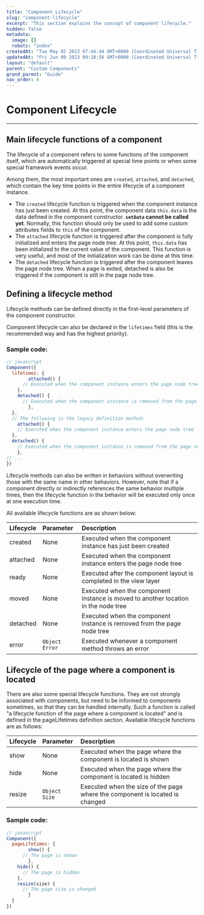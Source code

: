 ```yaml
---
title: "Component Lifecycle"
slug: "component-lifecycle"
excerpt: "This section explains the concept of component lifecycle."
hidden: false
metadata: 
  image: []
  robots: "index"
createdAt: "Tue May 02 2023 07:44:44 GMT+0000 (Coordinated Universal Time)"
updatedAt: "Fri Jun 09 2023 09:18:56 GMT+0000 (Coordinated Universal Time)"
layout: "default"
parent: "Custom Components"
grand_parent: "Guide"
nav_order: 4
---
```

# Component Lifecycle 
*** 
## Main lifecycle functions of a component

The lifecycle of a component refers to some functions of the component itself, which are automatically triggered at special time points or when some special framework events occur.

Among them, the most important ones are `created`, `attached`, and `detached`, which contain the key time points in the entire lifecycle of a component instance.

- The `created` lifecycle function is triggered when the component instance has just been created. At this point, the component data `this.data` is the data defined in the component constructor. **`setData` cannot be called yet**. Normally, this function should only be used to add some custom attributes fields to `this` of the component.
- The `attached` lifecycle function is triggered after the component is fully initialized and enters the page node tree. At this point, `this.data` has been initialized to the current value of the component. This function is very useful, and most of the initialization work can be done at this time.
- The `detached` lifecycle function is triggered after the component leaves the page node tree. When a page is exited, detached is also be triggered if the component is still in the page node tree.

## Defining a lifecycle method

Lifecycle methods can be defined directly in the first-level parameters of the component constructor.

Component lifecycle can also be declared in the `lifetimes` field (this is the recommended way and has the highest priority).

### Sample code:

```javascript
// javascript
Component({
  lifetimes: {
		attached() {
      // Executed when the component instance enters the page node tree
  	},
  	detached() {
      // Executed when the component instance is removed from the page node tree
		}, 
  },
  // The following is the legacy definition method:
	attached() {
    // Executed when the component instance enters the page node tree
  },
  detached() {
    // Executed when the component instance is removed from the page node tree
	},
// ...
})
```

Lifecycle methods can also be written in behaviors without overwriting those with the same name in other behaviors. However, note that if a component directly or indirectly references the same behavior multiple times, then the lifecycle function in the behavior will be executed only once at one execution time.

All available lifecycle functions are as shown below:

| Lifecycle | Parameter      | Description                                                                        |
| :-------- | :------------- | :--------------------------------------------------------------------------------- |
| created   | None           | Executed when the component instance has just been created                         |
| attached  | None           | Executed when the component instance enters the page node tree                     |
| ready     | None           | Executed after the component layout is completed in the view layer                 |
| moved     | None           | Executed when the component instance is moved to another location in the node tree |
| detached  | None           | Executed when the component instance is removed from the page node tree            |
| error     | `Object Error` | Executed whenever a component method throws an error                               |

## Lifecycle of the page where a component is located

There are also some special lifecycle functions. They are not strongly associated with components, but need to be informed to components sometimes, so that they can be handled internally. Such a function is called "a lifecycle function of the page where a component is located" and is defined in the pageLifetimes definition section. Available lifecycle functions are as follows:

| Lifecycle | Parameter     | Description                                                                  |
| :-------- | :------------ | :--------------------------------------------------------------------------- |
| show      | None          | Executed when the page where the component is located is shown               |
| hide      | None          | Executed when the page where the component is located is hidden              |
| resize    | `Object Size` | Executed when the size of the page where the component is located is changed |

### Sample code:

```javascript
// javascript
Component({
  pageLifetimes: {
		show() {
      // The page is shown
		}, 
  	hide() {
      // The page is hidden
  	},
  	resize(size) {
      // The page size is changed
		} 
  }
})
```
